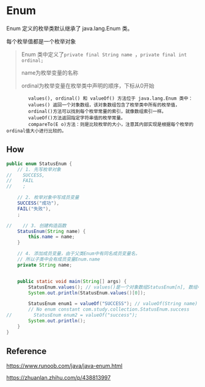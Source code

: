 # Enum

Enum 定义的枚举类默认继承了 java.lang.Enum 类。

每个枚举值都是一个枚举对象

>Enum 类中定义了`private final String name `，`private final int ordinal;`
>
>name为枚举变量的名称
>
>ordinal为枚举变量在枚举类中声明的顺序，下标从0开始 

            values(), ordinal() 和 valueOf() 方法位于 java.lang.Enum 类中：
            values() 返回一个对象数组，该对象数组包含了枚举类中所有的枚举值，
            ordinal()方法可以找到每个枚举常量的索引，就像数组索引一样。
            valueOf()方法返回指定字符串值的枚举常量。
            compareTo(E o)方法：则是比较枚举的大小，注意其内部实现是根据每个枚举的ordinal值大小进行比较的。
## How

```java
public enum StatusEnum {
    // 1. 先写枚举对象
//    SUCCESS,
//    FAIL
//    ;

    // 2. 枚举对象中写成员变量
    SUCCESS("成功"),
    FAIL("失败"),
    ;

//    // 3. 创建构造函数
    StatusEnum(String name) {
        this.name = name;
    }

    // 4. 添加成员变量，由于父类Enum中有同名成员变量名，
    // 所以子类中会有成员变量Enum.name
    private String name;


    public static void main(String[] args) {
        StatusEnum.values(); // values()是一个对象数组StatusEnum[n], 数组中每个元素都是枚举对象
        System.out.println(StatusEnum.values()[0]);

        StatusEnum enum1 = valueOf("SUCCESS"); // valueOf(String name) 指的是类Enum中name
        // No enum constant com.study.collection.StatusEnum.success
//        StatusEnum enum2 = valueOf("success");
        System.out.println();
    }
}
```
## Reference

https://www.runoob.com/java/java-enum.html

https://zhuanlan.zhihu.com/p/438813997